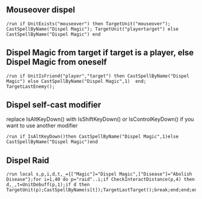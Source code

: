 ## Mouseover dispel
```
/run if UnitExists("mouseover") then TargetUnit("mouseover"); CastSpellByName("Dispel Magic"); TargetUnit("playertarget") else CastSpellByName("Dispel Magic") end
```


## Dispel Magic from target if target is a player, else Dispel Magic from oneself
```
/run if UnitIsFriend("player","target") then CastSpellByName("Dispel Magic") else CastSpellByName("Dispel Magic",1)  end; TargetLastEnemy();
```
 

## Dispel self-cast modifier 
replace IsAltKeyDown() with IsShiftKeyDown() or IsControlKeyDown() if you want to use another modifier
```
/run if IsAltKeyDown()then CastSpellByName("Dispel Magic",1)else CastSpellByName("Dispel Magic")end
```
 

## Dispel Raid
```
/run local s,p,i,d,t,_={["Magic"]="Dispel Magic",["Disease"]="Abolish Disease"};for i=1,40 do p="raid"..i;if CheckInteractDistance(p,4) then d,_,t=UnitDebuff(p,1);if d then TargetUnit(p);CastSpellByName(s[t]);TargetLastTarget();break;end;end;end
```